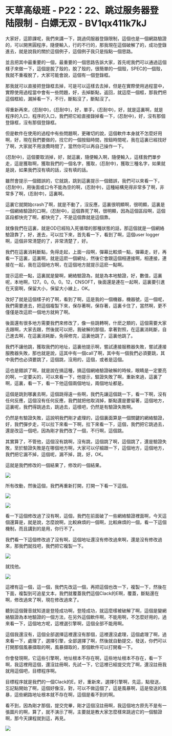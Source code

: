 # 天草高级班 - P22：22、跳过服务器登陆限制 - 白嫖无双 - BV1qx411k7kJ

大家好，這節課呢，我們來講一下，跳過伺服器登錄限制，這個也是一個網路驗證的，可以開黑圓程序，隨便輸入，行的不行的，那我現在這個破解了的，成功登錄進去，就是說我的關於這個例子，這個例子我只是指點一個思路。

並且把其中最重要的一個，最重要的一個思路告訴大家，首先呢我們可以通過這個樣子來做一下，這個是脫了殼的，脫了殼的，很簡單的一個殼，SPEC的一個殼，我就不重複脫了，大家可能會說，這個有一個登錄框。

那我就可以直接把登錄框去掉，可是可以這樣去去掉，但是在實際使用過程當中，實際使用過程當中會有一些問題，好，去掉斷點，返回，就這麼一個框，那我們把這個框給，漏掉看一下，不行，斷點沒了，斷點沒了。

得重新再來，(忍耐中)，(忍耐中)，好，單手，(忍耐中)，好，就是這裏啊，就是程序的入口，程序的入口，我們把它給直接錄掉看一下，(忍耐中)，好，沒有那個登錄框，沒有那個登錄框。

但是軟件在使用的過程中有些問題啊，更確切的說，這個軟件本身就不怎麼好用啊，好，現在我們要做的，找它的一個按鈕時間，按鈕時間呢，我在這裏已經找好了啊，大家就不用浪費時間了，當然你可以再自己操作一下。

(忍耐中)，這個要取消掉，好，就這裏，隨便輸入啊，隨便輸入，這樣我們單步走，這是獲取啊，獲取我們的一個名字，獲取，(忍耐中)，獲取三種名字，如果就是說，如果我們沒有填的話，沒有填的話。

雖然會提示一個錯誤的，它就跳，跳到這裏提示一個錯誤，我們可以來看一下，(忍耐中)，用後面或口令不能為空的啊，(忍耐中)，這種結構見得非常多了啊，非常多了啊，(忍耐中)，這裏啊。

這裏它就開始crash了啊，就是不動了，沒反應，這裏很明顯啊，很明顯，這裏是一個網絡驗證的口啊，(忍耐中)，這個靠死了啊，很明顯，因為這個區段啊，這個區段都快完了啊，都快完了，不是這個靠就是這個靠。

就像我們在這裏，就是OD已經陷入死循環的那種狀態的話，那這個就是一個網絡驗證靠了，好，進去，可以拉下來，首先看一下，看到了啊，這個user logger啊，這個非常清楚的了，非常清楚了，好。

我們在這裏消耗斷點，免得走起，上面一段啊，彈幕比較煩一點，彈幕走，好，再看一下這裏，這裏啊，就是這麽一個網址，然後它會跟這個相連接啊，相連接，連接在一起，我在這個地方啊，在這個地方就提示這麽一點啊。

提示這麽一點，這裏就是變啊，網絡驗證為，就是為本地驗證，好，數值，這裏呢，本地啊，127。0。0。0。12，CNSOFT，後面還是連在一起啊，這裏要引進在天窗啊，保留大小，保留大小線上，OK。

改好了就是這個樣子的了啊，看到了啊，這是我的一個機器，機器號，這一個呢，我們需要進去，把這個複製下來，保存著啊，保存著，這裏卡住了，當然啊，更不僅僅是改這麽一個地方就夠了啊。

後面還有很多地方需要我們來修改了，像一些跳轉啊，什麽之類的，這個需要大家去跟啊，大家去跟，然後就可以把，我破解的那個，拿著對照，在這裏消耗斷，自己進去啊，在這裏消耗斷，免得修完，這裏他跳了，這裏他跳了。

我們不讓他跳，獲取我們的地址，這裏他提示啊，嘗試連接服務器失敗，嘗試連接服務器失敗，那也就是說，這其中有一個call了啊，其中有一個我們必須要跳，其中我們也必須要跳了，這個跳，沒用的，這個，或者是這個。

這也是錯誤了啊，就是說在搞這種，搞這個網絡驗證破解的時候，眼睛是一定要亮的啊，一定要尖的，可以來看一下，他提示，驗證失敗了啊，重新來過，這裏了啊，這裏，看一下，看一下他這個兩個地址，兩個地址都是。

這個是跳到哪裏去啊，這個跳得遠一些啊，我們先讓這個跳一下，看一下啊，沒有任何反應，這個沒有任何反應，我們就把他取消掉，斷點還是要留著，這個地方，這裏呢，我們得跳過去，跳過去，這樣吧，仍然是有驗證失敗啊。

仍然是有驗證失敗，這說明我們剛才處理的，這個裏面算是一個關鍵的網絡驗證，好，我們彈步走，可以拉下來看一下啊，拉下來看一下，這個，我們把它跳過去，還是改這一個吧，因為剛才我們改了一個，不行啊，這個跳。

其實算了，不管他，這個沒有跳啊，沒有跳，這個跳了啊，這個跳了，還是驗證失敗，至於驗證失敗是在哪個地方啊，大家可以仔細跟一下，這個地方，這個地方，我們把它漏不掉，這個呢，漏不掉，跳，好，OK。

這就是我們修改的一個結果了，修改的一個結果。

![](img/552dbdf786c14702f3d7f3d8d7680120_1.png)

所有改動，然後這個，我們再重新打開，打開一下看一下這個。

![](img/552dbdf786c14702f3d7f3d8d7680120_3.png)

![](img/552dbdf786c14702f3d7f3d8d7680120_4.png)

看一下這個修改過了沒有啊，這個，我們在前面破了一些網絡驗證裡面啊，今天這個還算是，就是說，怎麼說啊，比較麻煩的一個啊，比較麻煩的一個，看一下這個機制，而且講到的是用，你行不了。

我們看一下這個修改過了沒有啊，這個地址還沒有修改過來啊，還是沒有修改過來，那我們就找吧，我們把它複製一下。



![](img/552dbdf786c14702f3d7f3d8d7680120_6.png)

就找他。

![](img/552dbdf786c14702f3d7f3d8d7680120_8.png)

這裡有這一個，這一個，我們先改這一個，再把這個也改一下，複製一下，然後在下面，複製到可追星文本，我們就覆蓋我們這個Clack的E啊，覆蓋，斷點還在啊，修改過來了啊，現在修改過來了。

聽到這個聲音就知道是登陸成功啊，登陸成功，就這麼樣被破解了啊，這個是變網絡驗證為本地驗證的一個方法，在另外這個軟件啊，不能用啊，不怎麼好用的，過來看一下，這個地方呢，這裡選引擎啊，這個全部不能用啊。

這個我還沒有，這個全部選擇這裡還沒有那個，這裡還沒處理，這個處理了啊，過來看一下，處理了，選擇引擎，全部選擇了啊，然後就自動提交，發送，你們可以打開那個風暴擷取的啊，風暴擷取的，那個軟件可以打開看一下。

你會發現啊，它這些引擎啊，地址根本不存在啊，這些地址根本不存在，看一下啊，我這裡用這個，還沒註冊啊，先試一下，它這裡已經提交完了啊，還沒註冊我就用這個吧，目標程序啊。

目標程序就是我們的一個Clack的E，好，重新來，選擇引擎啊，先這，點發送，忘記點開始了啊，這個好像沒，對，可以不做這個了，這是風暴啊，這是發送的風暴，這些網路地址根本就不存在啊，這個是看不到的啊。

看不到，因為剛才那個，提交完畢，剛才這個沒註冊啊，我這個地方原先不是有一張圖片的啊，算了，就不演示了啊，主要就是教大家怎麼樣來跳過它的一個驗證啊，那今天課程就到這，再見。



![](img/552dbdf786c14702f3d7f3d8d7680120_10.png)